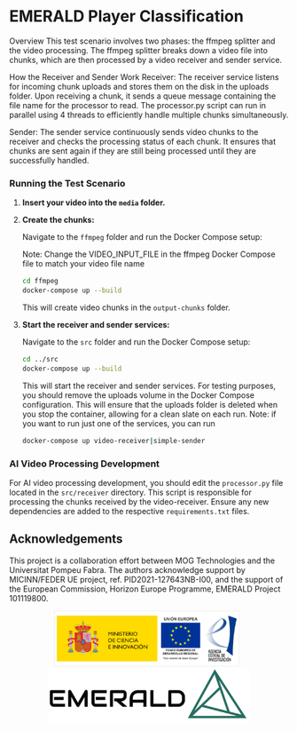 # EMERALD Player Classification

Overview
This test scenario involves two phases: the ffmpeg splitter and the video processing. The ffmpeg splitter breaks down a video file into chunks, which are then processed by a video receiver and sender service.

How the Receiver and Sender Work
Receiver: The receiver service listens for incoming chunk uploads and stores them on the disk in the uploads folder. Upon receiving a chunk, it sends a queue message containing the file name for the processor to read. The processor.py script can run in parallel using 4 threads to efficiently handle multiple chunks simultaneously.

Sender: The sender service continuously sends video chunks to the receiver and checks the processing status of each chunk. It ensures that chunks are sent again if they are still being processed until they are successfully handled.

### Running the Test Scenario

1. **Insert your video into the `media` folder.**

2. **Create the chunks:**

   
   Navigate to the `ffmpeg` folder and run the Docker Compose setup:

   Note: Change the VIDEO_INPUT_FILE in the ffmpeg Docker Compose file to match your video file name

   ```sh
   cd ffmpeg
   docker-compose up --build
   ```

   This will create video chunks in the `output-chunks` folder.

3. **Start the receiver and sender services:**

   Navigate to the `src` folder and run the Docker Compose setup:

   ```sh
   cd ../src
   docker-compose up --build
   ```

   This will start the receiver and sender services.
   For testing purposes, you should remove the uploads volume in the Docker Compose configuration. This will ensure that the uploads folder is deleted when you stop the container, allowing for a clean slate on each run.
   Note: if you want to run just one of the services, you can run 
   ```sh
   docker-compose up video-receiver|simple-sender
   ```

### AI Video Processing Development

For AI video processing development, you should edit the `processor.py` file located in the `src/receiver` directory. This script is responsible for processing the chunks received by the video-receiver. Ensure any new dependencies are added to the respective `requirements.txt` files.

## Acknowledgements

This project is a collaboration effort between MOG Technologies and the Universitat Pompeu Fabra. The authors acknowledge support by MICINN/FEDER UE project, ref. PID2021-127643NB-I00, and the support of the European Commission, Horizon Europe Programme, EMERALD Project 101119800.

<p align="center" float="left">
  <img src="assets/ministerio_logo.png" alt="Ministerio" height="100"/>&nbsp;&nbsp;
  <img src="assets/emerald_logo.png" alt="EMERALD" height="100"/>
</p>
